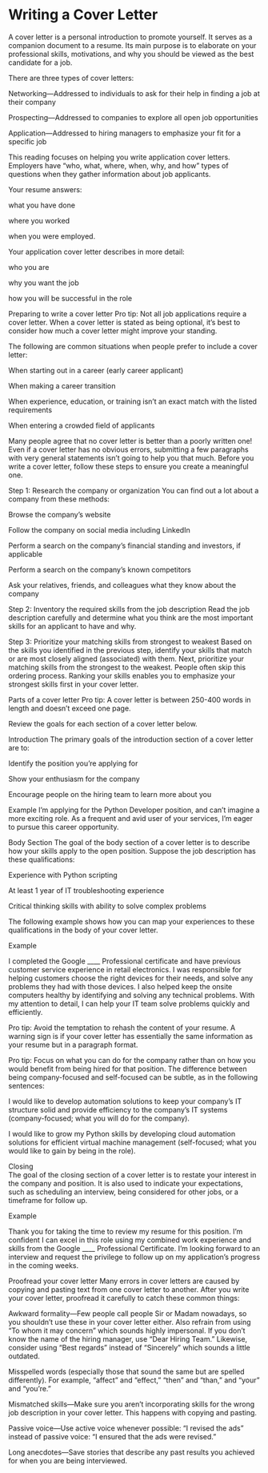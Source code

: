 # Writing a Cover Letter

A cover letter is a personal introduction to promote yourself. It serves as a companion document to a resume. Its main purpose is to elaborate on your professional skills, motivations, and why you should be viewed as the best candidate for a job.

There are three types of cover letters:

Networking—Addressed to individuals to ask for their help in finding a job at their company

Prospecting—Addressed to companies to explore all open job opportunities

Application—Addressed to hiring managers to emphasize your fit for a specific job

This reading focuses on helping you write application cover letters. Employers have “who, what, where, when, why, and how” types of questions when they gather information about job applicants.

Your resume answers:

what you have done

where you worked

when you were employed.

Your application cover letter describes in more detail:

who you are

why you want the job

how you will be successful in the role

Preparing to write a cover letter
Pro tip: Not all job applications require a cover letter. When a cover letter is stated as being optional, it’s best to consider how much a cover letter might improve your standing.

The following are common situations when people prefer to include a cover letter:

When starting out in a career (early career applicant)

When making a career transition

When experience, education, or training isn’t an exact match with the listed requirements

When entering a crowded field of applicants

Many people agree that no cover letter is better than a poorly written one! Even if a cover letter has no obvious errors, submitting a few paragraphs with very general statements isn’t going to help you that much. Before you write a cover letter, follow these steps to ensure you create a meaningful one.

Step 1: Research the company or organization
You can find out a lot about a company from these methods:

Browse the company’s website

Follow the company on social media including LinkedIn

Perform a search on the company’s financial standing and investors, if applicable

Perform a search on the company’s known competitors

Ask your relatives, friends, and colleagues what they know about the company

Step 2: Inventory the required skills from the job description
Read the job description carefully and determine what you think are the most important skills for an applicant to have and why.

Step 3: Prioritize your matching skills from strongest to weakest
Based on the skills you identified in the previous step, identify your skills that match or are most closely aligned (associated) with them. Next, prioritize your matching skills from the strongest to the weakest. People often skip this ordering process. Ranking your skills enables you to emphasize your strongest skills first in your cover letter.

Parts of a cover letter
Pro tip: A cover letter is between 250-400 words in length and doesn’t exceed one page.

Review the goals for each section of a cover letter below.

Introduction
The primary goals of the introduction section of a cover letter are to:

Identify the position you’re applying for

Show your enthusiasm for the company

Encourage people on the hiring team to learn more about you

Example I’m applying for the Python Developer position, and can’t imagine a more exciting role. As a frequent and avid user of your services, I’m eager to pursue this career opportunity.

Body Section
The goal of the body section of a cover letter is to describe how your skills apply to the open position. Suppose the job description has these qualifications:

Experience with Python scripting

At least 1 year of IT troubleshooting experience

Critical thinking skills with ability to solve complex problems

The following example shows how you can map your experiences to these qualifications in the body of your cover letter.

Example

I completed the Google \_\_\_\_ Professional certificate and have previous customer service experience in retail electronics. I was responsible for helping customers choose the right devices for their needs, and solve any problems they had with those devices. I also helped keep the onsite computers healthy by identifying and solving any technical problems. With my attention to detail, I can help your IT team solve problems quickly and efficiently.

Pro tip: Avoid the temptation to rehash the content of your resume. A warning sign is if your cover letter has essentially the same information as your resume but in a paragraph format.

Pro tip: Focus on what you can do for the company rather than on how you would benefit from being hired for that position. The difference between being company-focused and self-focused can be subtle, as in the following sentences:

I would like to develop automation solutions to keep your company’s IT structure solid and provide efficiency to the company’s IT systems (company-focused; what you will do for the company).

I would like to grow my Python skills by developing cloud automation solutions for efficient virtual machine management (self-focused; what you would like to gain by being in the role).

Closing  
The goal of the closing section of a cover letter is to restate your interest in the company and position. It is also used to indicate your expectations, such as scheduling an interview, being considered for other jobs, or a timeframe for follow up.

Example

Thank you for taking the time to review my resume for this position. I’m confident I can excel in this role using my combined work experience and skills from the Google \_\_\_\_ Professional Certificate. I’m looking forward to an interview and request the privilege to follow up on my application’s progress in the coming weeks.

Proofread your cover letter
Many errors in cover letters are caused by copying and pasting text from one cover letter to another. After you write your cover letter, proofread it carefully to catch these common things:

Awkward formality—Few people call people Sir or Madam nowadays, so you shouldn’t use these in your cover letter either. Also refrain from using “To whom it may concern” which sounds highly impersonal. If you don’t know the name of the hiring manager, use “Dear Hiring Team.” Likewise, consider using “Best regards” instead of “Sincerely” which sounds a little outdated.

Misspelled words (especially those that sound the same but are spelled differently). For example, “affect” and “effect,” “then” and “than,” and “your” and “you’re.”

Mismatched skills—Make sure you aren’t incorporating skills for the wrong job description in your cover letter. This happens with copying and pasting.

Passive voice—Use active voice whenever possible: “I revised the ads” instead of passive voice: “I ensured that the ads were revised.”

Long anecdotes—Save stories that describe any past results you achieved for when you are being interviewed.
